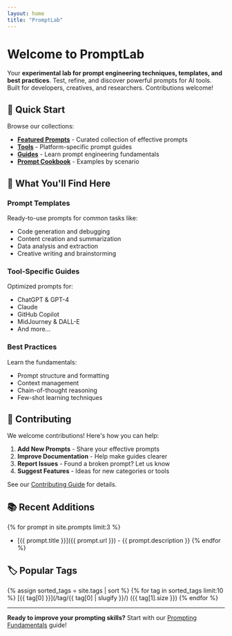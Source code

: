 ```yaml
---
layout: home
title: "PromptLab"
---
```


# Welcome to PromptLab

Your **experimental lab for prompt engineering techniques, templates, and best practices**. Test, refine, and discover powerful prompts for AI tools. Built for developers, creatives, and researchers. Contributions welcome!

## 🚀 Quick Start

Browse our collections:

- **[Featured Prompts](/prompts/)** - Curated collection of effective prompts
- **[Tools](/tools/)** - Platform-specific prompt guides
- **[Guides](/guides/)** - Learn prompt engineering fundamentals
- **[Prompt Cookbook](/cookbook/)** - Examples by scenario

## 🎯 What You'll Find Here

### Prompt Templates
Ready-to-use prompts for common tasks like:
- Code generation and debugging
- Content creation and summarization
- Data analysis and extraction
- Creative writing and brainstorming

### Tool-Specific Guides
Optimized prompts for:
- ChatGPT & GPT-4
- Claude
- GitHub Copilot
- MidJourney & DALL-E
- And more...

### Best Practices
Learn the fundamentals:
- Prompt structure and formatting
- Context management
- Chain-of-thought reasoning
- Few-shot learning techniques

## 🤝 Contributing

We welcome contributions! Here's how you can help:

1. **Add New Prompts** - Share your effective prompts
2. **Improve Documentation** - Help make guides clearer
3. **Report Issues** - Found a broken prompt? Let us know
4. **Suggest Features** - Ideas for new categories or tools

See our [Contributing Guide](/contributing/) for details.

## 📚 Recent Additions

{% for prompt in site.prompts limit:3 %}
- [{{ prompt.title }}]({{ prompt.url }}) - {{ prompt.description }}
{% endfor %}

## 🏷️ Popular Tags

{% assign sorted_tags = site.tags | sort %}
{% for tag in sorted_tags limit:10 %}
[{{ tag[0] }}](/tag/{{ tag[0] | slugify }}/) ({{ tag[1].size }})
{% endfor %}

---

**Ready to improve your prompting skills?** Start with our [Prompting Fundamentals](/guides/fundamentals/) guide! 